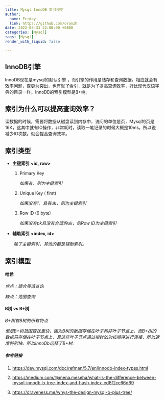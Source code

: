 ```yaml
---
title: Mysql InnoDB 索引模型
author:
  name: Friday
  link: https://github.com/oranzh
date: 2022-05-31 22:00:00 +0800
categories: [Mysql]
tags: [Mysql]
render_with_liquid: false

---
```




## InnoDB引擎

InnoDB现在是mysql的默认引擎 ，而引擎的作用是储存和查询数据。相应就会有效率问题，查更为突出，也有就了索引，就是为了提高查询效率，好比现代汉语字典的目录一样。InnoDB的索引模型是B+树。

## 索引为什么可以提高查询效率？

读数据的时候，需要将数据从磁盘读到内存中，访问的单位是页，Mysql的页是 16K，这其中就有IO操作，非常耗时，读取一笔记录的时候大概是10ms。所以说减少IO次数，就会提高查询效率。


## 索引类型

- **主键索引**  **<id, row>**

  1. Primary Key  

     *如果有，则为主键索引*

  2. Unique Key ( first)   

     *如果没有1，且有uk，则为主键索引*

  3. Row ID (6 byte)     

     *如果没有pk且没有合适的uk，则Row ID为主键索引* 

  

- **辅助索引** **<index, id>**

  ​	*除了主键索引，其他的都是辅助索引。*

  

## 索引模型

#### 哈希 

*优点：适合等值查询*

*缺点：范围查询*

#### B树 vs B+树

*B+树有B树的所有特点*

*但是B+树范围查找更快，因为B树的数据存储在叶子和非叶子节点上，而B+树的数据只存储在叶子节点上，且这些叶子节点通过指针依次按顺序进行连接，所以速度特别快。所以InnoDb选择了B+树*.



##### 参考链接

1. https://dev.mysql.com/doc/refman/5.7/en/innodb-index-types.html

2. https://medium.com/@mena.meseha/what-is-the-difference-between-mysql-innodb-b-tree-index-and-hash-index-ed8f2ce66d69

3. https://draveness.me/whys-the-design-mysql-b-plus-tree/

   







